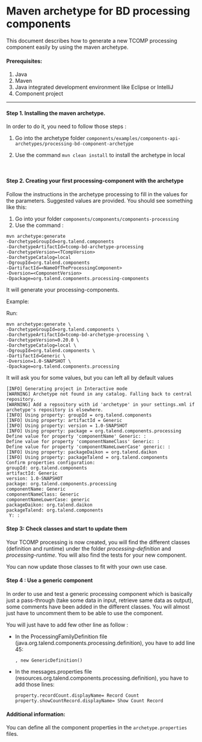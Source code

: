 # Maven archetype for BD processing components

This document describes how to generate a new TCOMP processing component easily by using the maven archetype.

#### Prerequisites:

1. Java
2. Maven
3. Java integrated development environment like Eclipse or IntelliJ
4. Component project

------

#### Step 1. Installing the maven archetype.

In order to do it, you need to follow those steps :

1. Go into the archetype folder `components/examples/components-api-archetypes/processing-bd-component-archetype`

2. Use the command `mvn clean install` to install the archetype in local

   ​

#### Step 2. Creating your first processing-component with the archetype

Follow the instructions in the archetype processing to fill in the values for the parameters. Suggested values are provided. You should see something like this:

1. Go into your folder `components/components/components-processing`
2. Use the command :

```
mvn archetype:generate 
-DarchetypeGroupId=org.talend.components 
-DarchetypeArtifactId=tcomp-bd-archetype-processing
-DarchetypeVersion=<TCompVersion> 
-DarchetypeCatalog=local 
-DgroupId=org.talend.components 
-DartifactId=<NameOfTheProcessingComponent>  
-Dversion=<ComponentVersion>
-Dpackage=org.talend.components.processing-components
```

It will generate your processing-components.

Example:

Run:

```
mvn archetype:generate \
-DarchetypeGroupId=org.talend.components \
-DarchetypeArtifactId=tcomp-bd-archetype-processing \
-DarchetypeVersion=0.20.0 \
-DarchetypeCatalog=local \
-DgroupId=org.talend.components \
-DartifactId=Generic \
-Dversion=1.0-SNAPSHOT \
-Dpackage=org.talend.components.processing
```

It will ask you for some values, but you can left all by default values

```
[INFO] Generating project in Interactive mode
[WARNING] Archetype not found in any catalog. Falling back to central repository.
[WARNING] Add a repsoitory with id 'archetype' in your settings.xml if archetype's repository is elsewhere.
[INFO] Using property: groupId = org.talend.components
[INFO] Using property: artifactId = Generic
[INFO] Using property: version = 1.0-SNAPSHOT
[INFO] Using property: package = org.talend.components.processing
Define value for property 'componentName' Generic: :
Define value for property 'componentNameClass' Generic: :
Define value for property 'componentNameLowerCase' generic: :
[INFO] Using property: packageDaikon = org.talend.daikon
[INFO] Using property: packageTalend = org.talend.components
Confirm properties configuration:
groupId: org.talend.components
artifactId: Generic
version: 1.0-SNAPSHOT
package: org.talend.components.processing
componentName: Generic
componentNameClass: Generic
componentNameLowerCase: generic
packageDaikon: org.talend.daikon
packageTalend: org.talend.components
 Y: :
```

#### Step 3: Check classes and start to update them

Your TCOMP processing is now created, you will find the different classes (definition and runtime) under the folder *processing-definition* and *processing-runtime*. You will also find the tests for your new component.

You can now update those classes to fit with your own use case.



#### Step 4 : Use a generic component

In order to use and test a generic processing component which is basically just a pass-through (take some data in input, retrieve same data as output), some comments have been added in the different classes. You will almost just have to uncomment them to be able to use the component.

You will just have to add few other line as follow : 

- In the ProcessingFamilyDefinition file (java.org.talend.components.processing.definition), you have to add line 45:

  ```
  , new GenericDefinition()
  ```

- In the messages.properties file (resources.org.talend.components.processing.definition), you have to add those lines: 

  ```
  property.recordCount.displayName= Record Count
  property.showCountRecord.displayName= Show Count Record
  ```

#### Additional information:
You can define all the component properties in the `archetype.properties` files.



